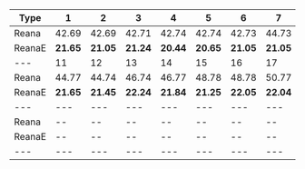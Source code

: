 | Type | 1 | 2 | 3 | 4 | 5 | 6 | 7 | 8 | 9 | 10 |
|---|---|---|---|---|---|---|---|---|---|---|
| Reana | 42.69 | 42.69 | 42.71 | 42.74 | 42.74 | 42.73 | 44.73 | 44.72 | 44.72 | 42.94 |
| ReanaE | **21.65** | **21.05** | **21.24** | **20.44** | **20.65** | **21.05** | **21.05** | **21.24** | **21.44** | **21.44** |
| --- | 11 | 12 | 13 | 14 | 15 | 16 | 17 | 18 | 19 | 20 |
| Reana | 44.77 | 44.74 | 46.74 | 46.77 | 48.78 | 48.78 | 50.77 | 50.76 | 52.76 | 52.81 |
| ReanaE | **21.65** | **21.45** | **22.24** | **21.84** | **21.25** | **22.05** | **22.04** | **21.45** | **21.45** | **20.85** |
| --- | --- | --- | --- | --- | --- | --- | --- | --- | --- | --- |
| Reana | -- | -- | -- | -- | -- | -- | -- | -- | -- | -- |
| ReanaE | -- | -- | -- | -- | -- | -- | -- | -- | -- | -- |
|---|---|---|---|---|---|---|---|---|---|---|
